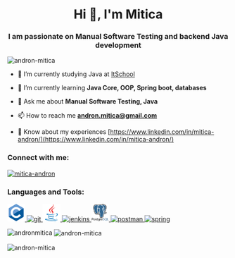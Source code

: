 
<h1 align="center">Hi 👋, I'm Mitica</h1>
<h3 align="center">I am passionate on Manual Software Testing and backend Java development</h3>

<p align="left"> <img src="https://komarev.com/ghpvc/?username=andronmitica&label=Profile%20views&color=0e75b6&style=flat" alt="andron-mitica" /> </p>
<ing align=“right” alt= “Coding” width=“400” src=“https://cdn.dribbble.com/users/1162077/screenshots/3848914/programmer.gif”>

- 🔭 I’m currently studying Java at [ItSchool]()

- 🌱 I’m currently learning **Java Core, OOP, Spring boot, databases**

- 💬 Ask me about **Manual Software Testing, Java**

- 📫 How to reach me **andron.mitica@gmail.com**

- 📄 Know about my experiences [https://www.linkedin.com/in/mitica-andron/](https://www.linkedin.com/in/mitica-andron/)

<h3 align="left">Connect with me:</h3>
<p align="left">
<a href="https://linkedin.com/in/mitica-andron" target="blank"><img align="center" src="https://raw.githubusercontent.com/rahuldkjain/github-profile-readme-generator/master/src/images/icons/Social/linked-in-alt.svg" alt="mitica-andron" height="30" width="40" /></a>
</p>

<h3 align="left">Languages and Tools:</h3>
<p align="left"> <a href="https://www.cprogramming.com/" target="_blank" rel="noreferrer"> <img src="https://raw.githubusercontent.com/devicons/devicon/master/icons/c/c-original.svg" alt="c" width="40" height="40"/> </a> <a href="https://git-scm.com/" target="_blank" rel="noreferrer"> <img src="https://www.vectorlogo.zone/logos/git-scm/git-scm-icon.svg" alt="git" width="40" height="40"/> </a> <a href="https://www.java.com" target="_blank" rel="noreferrer"> <img src="https://raw.githubusercontent.com/devicons/devicon/master/icons/java/java-original.svg" alt="java" width="40" height="40"/> </a> <a href="https://www.jenkins.io" target="_blank" rel="noreferrer"> <img src="https://www.vectorlogo.zone/logos/jenkins/jenkins-icon.svg" alt="jenkins" width="40" height="40"/> </a> <a href="https://www.postgresql.org" target="_blank" rel="noreferrer"> <img src="https://raw.githubusercontent.com/devicons/devicon/master/icons/postgresql/postgresql-original-wordmark.svg" alt="postgresql" width="40" height="40"/> </a> <a href="https://postman.com" target="_blank" rel="noreferrer"> <img src="https://www.vectorlogo.zone/logos/getpostman/getpostman-icon.svg" alt="postman" width="40" height="40"/> </a> <a href="https://spring.io/" target="_blank" rel="noreferrer"> <img src="https://www.vectorlogo.zone/logos/springio/springio-icon.svg" alt="spring" width="40" height="40"/> </a> </p>

<p><img align="left" src="https://github-readme-stats.vercel.app/api/top-langs?username=andronmitica&show_icons=true&locale=en&layout=compact" alt="andronmitica" /></p>

<p>&nbsp;<img align="center" src="https://github-readme-stats.vercel.app/api?username=andronmitica&show_icons=true&locale=en" alt="andron-mitica" /></p>

<p><img align="center" src="https://github-readme-streak-stats.herokuapp.com/?user=andronmitica&" alt="andron-mitica" /></p>
